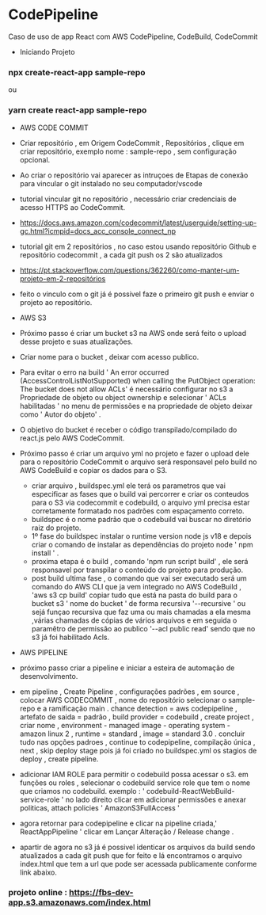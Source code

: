 # CodePipeline
 Caso de uso de app React com AWS CodePipeline, CodeBuild, CodeCommit

 - Iniciando Projeto
 ### npx create-react-app sample-repo
 ou
 ### yarn create react-app sample-repo

- AWS CODE COMMIT
- Criar repositório , em Origem CodeCommit , Repositórios , clique em criar repositório, exemplo nome : sample-repo , sem configuração opcional.
 - Ao criar o repositório vai aparecer as intruçoes de Etapas de conexão para vincular o git instalado no seu computador/vscode 
 - tutorial vincular git no repositório , necessário criar credenciais de acesso HTTPS ao CodeCommit.
 - https://docs.aws.amazon.com/codecommit/latest/userguide/setting-up-gc.html?icmpid=docs_acc_console_connect_np
 - tutorial git em 2 repositórios , no caso estou usando repositório Github e repositório codecommit , a cada git push os 2 são atualizados
 - https://pt.stackoverflow.com/questions/362260/como-manter-um-projeto-em-2-repositórios
 - feito o vinculo com o git já é possivel faze o primeiro git push e enviar o projeto ao repositório.
  
- AWS S3
 - Próximo passo é criar um bucket s3 na AWS onde será feito o upload desse projeto e suas atualizações.
 - Criar nome para o bucket , deixar com acesso publico.
 - Para evitar o erro na build ' An error occurred (AccessControlListNotSupported) when calling the PutObject operation: The bucket does not allow ACLs'  é necessário configurar no s3 a Propriedade de objeto ou object ownership e selecionar ' ACLs habilitadas '  no menu de permissões e na propriedade de objeto deixar como ' Autor do objeto' .
 - O objetivo do bucket é receber o código transpilado/compilado do react.js  pelo AWS CodeCommit.
- Próximo passo é criar um arquivo yml no projeto e fazer o upload dele para  o repositório CodeCommit o arquivo será responsavel pelo build no AWS CodeBuild e copiar os dados para o S3.
  - criar arquivo , buildspec.yml  ele terá os parametros que vai especificar as fases que o build vai percorrer e criar os conteudos para o S3 via codecommit e codebuild, o arquivo yml precisa estar corretamente formatado nos padrões com espaçamento correto.
  - buildspec é o nome padrão que o codebuild vai buscar no diretório raiz do projeto.
  - 1º fase do buildspec instalar o runtime version node js v18 e depois criar o comando de instalar as dependências do projeto node ' npm install ' . 
  - proxima etapa é o build , comando 'npm run script build'  , ele será responsavel por transpilar o conteúdo do projeto para produção.
  - post build ultima fase , o comando que vai ser executado será um comando do AWS CLI que ja vem integrado no AWS CodeBuild , 'aws s3 cp build'  copiar tudo que está na pasta do build para o bucket s3 ' nome do bucket  ' de forma recursiva '--recursive ' ou sejá funçao recursiva que faz uma ou mais chamadas a ela mesma ,várias chamadas de cópias de vários arquivos e em seguida o paramêtro de permissão ao publico '--acl public read' sendo que no s3 já foi habilitado Acls.

- AWS PIPELINE
 - próximo passo criar a pipeline e iniciar a esteira de automação de desenvolvimento.
 - em pipeline  , Create Pipeline , configurações padrões , em source , colocar AWS CODECOMMIT , nome do repositório selecionar o sample-repo e a ramificação main . chance detection = aws codepipeline , artefato de saida = padrão , build provider = codebuild , create project , criar nome , environment - managed image - operating system - amazon linux 2 , runtime  = standard , image = standard 3.0 .  concluir tudo nas opções padroes , continue to codepipeline, compilação única ,  next , skip deploy stage pois já foi criado no buildspec.yml os stagios de deploy , create pipeline.
 - adicionar IAM ROLE para permitir o codebuild possa acessar o s3. em funções ou roles , selecionar o codebuild service role que tem o nome que criamos no codebuild. exemplo : ' codebuild-ReactWebBuild-service-role ' no lado direito clicar em adicionar permissões e anexar politicas, attach policies  ' AmazonS3FullAccess ' 
 - agora retornar para codepipeline e clicar na pipeline criada,' ReactAppPipeline '  clicar em Lançar Alteração / Release change .
 - apartir de agora no s3 já é possivel identicar os arquivos da build sendo atualizados a cada git push que for feito e lá encontramos o arquivo index.html que tem  a url que pode ser acessada publicamente conforme link abaixo.

  ### projeto online : https://fbs-dev-app.s3.amazonaws.com/index.html


  